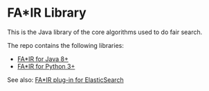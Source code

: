 # FA*IR Library

This is the Java library of the core algorithms used to do fair search. 

The repo contains the following libraries:

- [FA*IR for Java 8+](https://github.com/fair-search/fairsearch-core/tree/master/java)
- [FA*IR for Python 3+](https://github.com/fair-search/fairsearch-core/tree/master/java)

See also: [FA*IR plug-in for ElasticSearch](https://github.com/fair-search/fairsearch-elasticsearch-plugin)
